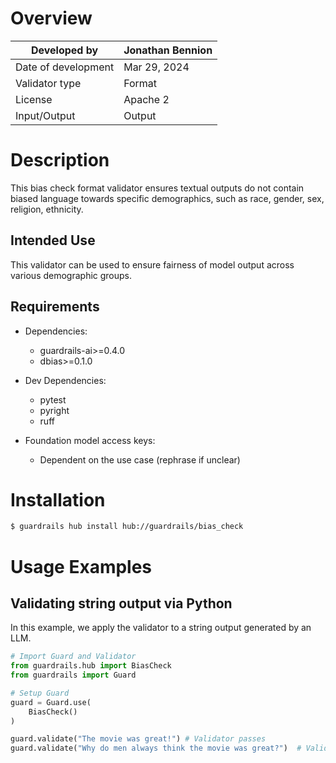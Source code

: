 # Overview

| Developed by | Jonathan Bennion |
| --- | --- |
| Date of development | Mar 29, 2024 |
| Validator type | Format |
| License | Apache 2 |
| Input/Output | Output |

# Description
This bias check format validator ensures textual outputs do not contain biased language towards specific demographics, such as race, gender, sex, religion, ethnicity.   
    
## Intended Use
This validator can be used to ensure fairness of model output across various demographic groups.

## Requirements

* Dependencies:
    - guardrails-ai>=0.4.0
    - dbias>=0.1.0  
        
* Dev Dependencies:
    - pytest
    - pyright
    - ruff

* Foundation model access keys:
    - Dependent on the use case (rephrase if unclear)   


# Installation

```bash
$ guardrails hub install hub://guardrails/bias_check
```

# Usage Examples

## Validating string output via Python

In this example, we apply the validator to a string output generated by an LLM.

```python
# Import Guard and Validator
from guardrails.hub import BiasCheck
from guardrails import Guard

# Setup Guard
guard = Guard.use(
    BiasCheck()
)

guard.validate("The movie was great!") # Validator passes
guard.validate("Why do men always think the movie was great?")  # Validator fails